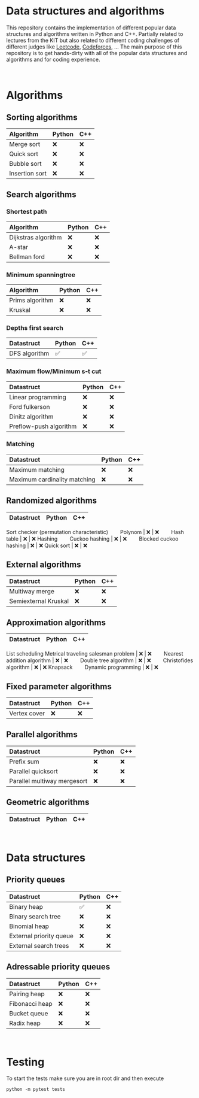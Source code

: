 # Data structures and algorithms
This repository contains the implementation of different popular data structures and algorithms written in Python and C++. Partially related to lectures from the KIT but also related to different coding challenges of different judges like [Leetcode](https://leetcode.com/), [Codeforces](https://codeforces.com/), ... The main purpose of this repository is to get hands-dirty with all of the popular data structures and algorithms and for coding experience.

<br />

# Algorithms

## Sorting algorithms
Algorithm | Python | C++
:------------ | :-------------| :-------------
Merge sort | ❌ | ❌
Quick sort | ❌ | ❌
Bubble sort | ❌ | ❌
Insertion sort | ❌ | ❌

## Search algorithms
### Shortest path
Algorithm | Python | C++
:------------ | :-------------| :-------------
Dijkstras algorithm | ❌ | ❌
A-star | ❌ | ❌
Bellman ford | ❌ | ❌
### Minimum spanningtree
Algorithm | Python | C++
:------------ | :-------------| :-------------
Prims algorithm | ❌ | ❌
Kruskal | ❌ | ❌
### Depths first search
Datastruct | Python | C++
:------------ | :-------------| :-------------
DFS algorithm | ✅ | ✅
### Maximum flow/Minimum s-t cut
Datastruct | Python | C++
:------------ | :-------------| :-------------
Linear programming | ❌ | ❌
Ford fulkerson | ❌ | ❌
Dinitz algorithm | ❌ | ❌
Preflow-push algorithm | ❌ | ❌
### Matching
Datastruct | Python | C++
:------------ | :-------------| :-------------
Maximum matching | ❌ | ❌
Maximum cardinality matching | ❌ | ❌

## Randomized algorithms
Datastruct | Python | C++
:------------ | :-------------| :-------------
Sort checker (permutation characteristic)
&ensp;&thinsp;&ensp;&thinsp;&ensp;&thinsp;Polynom | ❌ | ❌
&ensp;&thinsp;&ensp;&thinsp;&ensp;&thinsp;Hash table | ❌ | ❌
Hashing
&ensp;&thinsp;&ensp;&thinsp;&ensp;&thinsp;Cuckoo hashing | ❌ | ❌
&ensp;&thinsp;&ensp;&thinsp;&ensp;&thinsp;Blocked cuckoo hashing | ❌ | ❌
Quick sort | ❌ | ❌

## External algorithms
Datastruct | Python | C++
:------------ | :-------------| :-------------
Multiway merge | ❌ | ❌
Semiexternal Kruskal | ❌ | ❌

## Approximation algorithms
Datastruct | Python | C++
:------------ | :-------------| :-------------
List scheduling
Metrical traveling salesman problem | ❌ | ❌
&ensp;&thinsp;&ensp;&thinsp;&ensp;&thinsp;Nearest addition algorithm | ❌ | ❌
&ensp;&thinsp;&ensp;&thinsp;&ensp;&thinsp;Double tree algorithm | ❌ | ❌
&ensp;&thinsp;&ensp;&thinsp;&ensp;&thinsp;Christofides algorithm | ❌ | ❌
Knapsack
&ensp;&thinsp;&ensp;&thinsp;&ensp;&thinsp;Dynamic programming | ❌ | ❌

## Fixed parameter algorithms
Datastruct | Python | C++
:------------ | :-------------| :-------------
Vertex cover | ❌ | ❌

## Parallel algorithms
Datastruct | Python | C++
:------------ | :-------------| :-------------
Prefix sum | ❌ | ❌
Parallel quicksort | ❌ | ❌
Parallel multiway mergesort | ❌ | ❌

## Geometric algorithms
Datastruct | Python | C++
:------------ | :-------------| :-------------

<br />

# Data structures

## Priority queues
Datastruct | Python | C++
:------------ | :-------------| :-------------
Binary heap | ✅ | ❌
Binary search tree | ❌ | ❌
Binomial heap | ❌ | ❌
External priority queue | ❌ | ❌
External search trees | ❌ | ❌

## Adressable priority queues
Datastruct | Python | C++
:------------ | :-------------| :-------------
Pairing heap | ❌ | ❌
Fibonacci heap | ❌ | ❌
Bucket queue | ❌ | ❌
Radix heap | ❌ | ❌

</br>

# Testing
To start the tests make sure you are in root dir and then execute
```
python -m pytest tests
```
